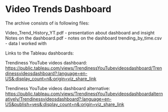 # Video Trends Dashboard

The archive consists of is following files:

Video_Trend_History_YT.pdf - presentation about dashboard and insight
Notes on the dashboard.pdf - notes on the dashboard
trending_by_time.csv - data I worked with

Links to the Tableau dashboards:

Trendiness YouTube videos dashboard: https://public.tableau.com/views/TrendinessYouTubevideosdashboard/Trendinessvideosdashboard?:language=en-US&:display_count=n&:origin=viz_share_link

Trendiness YouTube videos dashboard alternative: https://public.tableau.com/views/TrendinessYouTubevideosdashboardalternatively/Trendinessvideosdashboard?:language=en-US&publish=yes&:display_count=n&:origin=viz_share_link

